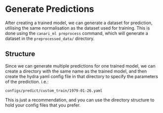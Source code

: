 # Generate Predictions

After creating a trained model, we can generate a dataset for prediction, utilising the same normalisation as the dataset used for training. This is done using the `canari_ml preprocess` command, which will generate a dataset in the `preprocessed_data/` directory.

## Structure

Since we can generate multiple predictions for one trained model, we can create a directory with the same name as the trained model, and then create the hydra yaml config file in that directory to specify the parameters of the prediction. i.e.:

``` console
configs/predict/custom_train/1979-01-26.yaml
```

This is just a recommendation, and you can use the directory structure to hold your config files that you prefer.
